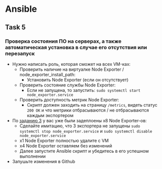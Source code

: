 # Ansible

## Task 5

### Проверка состояния ПО на серверах, а также автоматическая установка в случае его отсутствия или перезапуск

- Нужно написать роль, которая сможет на всех VM-ках:
  - Проверить наличие на виртуалке Node Exporter / node_exporter_install_path:
    - Установить Node Exporter (если он отсутствует)
  - Проверить состояние службы Node Exporter:
    - Если не запущена, то запустить: `sudo systemctl start node_exporter.service`
  - Проверить доступность метрик Node Exporter:
    - Скрипт должен заходить на страницу `/metrics`, видеть статус `200 OK` и что метрики отбрасываются / не отбрасываются каждым экспортером
- По [заданию 3](https://github.com/lamjob1993/ansible-monitoring/blob/main/ansible/task_3.md) у вас уже были задеплоены x8 Node Exporter-ов:
  - Сделайте имитацию, что 3 экспортера не запущены `sudo systemctl stop node_exporter.service` и `sudo systemctl disable node_exporter.service`
  - x1 Node Exporter полностью удалите с VM
  - x4 Node Exporter оставляем без изменений
  - Далее запустите Ansible скрипт и убедитесь в его успешном выполнении
- Запушьте изменения в Github
